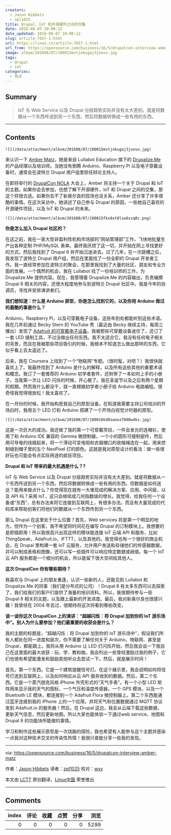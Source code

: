 ```yaml
---
creators:
  - Jason Hibbets
  - zpl1025
title: Drupal、IoT 和开源硬件之间的交集
date: 2016-08-07 10:00:12
date_updated: 2016-08-07 10:00:12
slug: article-7657-1.html
url: https://linux.cn/article-7657-1.html
url_from: https://opensource.com/business/16/5/drupalcon-interview-amber-matz
image: album/201608/07/100015mvtjokugaj3joovo.jpg
tags:
  - drupal
  - iot
categories:
  - 观点
---
```


## Summary

> IoT 与 Web Service 以及 Drupal 分层趋势实际并没有太大差别。就是将数据从一个东西传送到另一个东西，然后将数据转换成一些有用的东西。

***

<!-- more -->

## Contents

`![](/data/attachment/album/201608/07/100015mvtjokugaj3joovo.jpg)`

来认识一下 [Amber Matz](https://www.drupal.org/u/amber-himes-matz)，她是来自 Lullabot Education 旗下的 [Drupalize.Me](https://events.drupal.org/neworleans2016/) 的产品经理以及培训师。当她没有倒腾 Arduino、Raspberry Pi 以及电子穿戴设备时，通常会在波特兰 Drupal 用户组里担任辩论主持人。

在即将举行的 [DrupalCon NOLA](https://events.drupal.org/neworleans2016/) 大会上，Amber 将主持一个关于 Drupal 和 IoT 的主题。如果你会去参加，也想了解下开源硬件，IoT 和 Drupal 之间的交集，那这个将很合适。如果你去不了新奥尔良的现场也没关系，Amber 还分享了许多很酷的事情。在这次采访中，她讲述了自己参与 Drupal 的原因，一些她自己喜欢的开源硬件项目，以及 IoT 和 Drupal 的未来。

`![](/data/attachment/album/201608/07/100015fks8xt8lsw6szq0c.png)`

**你是怎么加入 Drupal 社区的？**

在这之前，我在一家大型非盈利性机构市场部的“网站管理部”工作，飞快地批量生产出各种定制 PHP/MySQL 表单。最终我厌烦了这一切，并开始在网上寻找更好的方式。然后我找到了 Drupal 6 并开始沉迷进去。过了几年，在一次跳槽之后，我发现了波特兰 Drupal 用户组，然后在里面找了一份全职的 Drupal 开发者工作。我一直经常参加在波特兰的聚会，在那里我找到了大量的社区、朋友和专业方面的发展。一个偶然的机会，我在 Lullabot 找了一份培训师的工作，为 Drupalize.Me 提供内容。现在，我管理着 Drupalize.Me 的内容输出，负责编撰 Drupal 8 相关的内容，还很大程度地参与到波特兰 Drupal 社区中。我是今年的协调员，寻找并安排演讲者们。

**我们想知道：什么是 Arduino 原型，你是怎么找到它的，以及你用 Arduino 做过的最酷的事是什么？**

Arduino，Raspberry Pi，以及可穿戴电子设备，这些年到处都能听到这些术语。我在几年前通过 Becky Stern 的 YouTube 秀（最近由 Becky 继续主持，每周三播出）发现了 [Adafruit 的可穿戴电子设备](https://www.adafruit.com/beckystern)。我被那些可穿戴设备迷住了，还订了一套 LED 缝制工具，不过没做出任何东西。我不太适合它。我没有任何电子相关的背景，而且在我被那些项目吸引的时候，我根本不知道怎么做出那样的东西，它似乎看上去太遥远了。

后来，我在 Coursera 上找到了一个“物联网”专题。（很时髦，对吧？）我很快就喜欢上了。我最终找到了 Arduino 是什么的解释，以及所有这些其他的重要术语和概念。我订了一套推荐的 Arduino 初学者套件，还附带了一本如何上手的小册子。当我第一次让 LED 闪烁的时候，开心极了。我在圣诞节以及之后有两个星期的假期，然而我什么都没干，就一直根据初学者小册子给 Arduino 电路编程。很奇怪我觉得很放松！我太喜欢了。

在一月份的时候，我开始构思我自己的原型设备。在知道我需要主持公司培训的开场白时，我用五个 LED 灯和 Arduino 搭建了一个开场白视觉计时器的原型。

`![](/data/attachment/album/201608/07/100016kd0swoozf000w4ks.jpg)`

这是一次巨大的成功。我还做了我的第一个可穿戴项目，一件会发光的连帽衫，使用了和 Arduino IDE 兼容的 Gemma 微控制器，一个小的圆形可缝制部件，然后用可导电的线缝起来，将一个滑动可变电阻和衣服帽口的收缩绳连在一起，用来控制缝到帽子里的五个 NeoPixel 灯的颜色。这就是我对原型设计的看法：做一些很好玩也可能会有点实际用途的疯狂项目。

**Drupal 和 IoT 带来的最大机遇是什么？?**

IoT 与 Web Service 以及 Drupal 分层趋势实际并没有太大差别。就是将数据从一个东西传送到另一个东西，然后将数据转换成一些有用的东西。但数据是如何送达？能用来做点什么？你觉得现在就有一大堆现成的解决方案、应用、中间层，以及 API 吗？采用 IoT，这只会继续成几何指数级的增长。我觉得，给我任何一个设备或“东西”，总有办法来将它连接到互联网上，有很多办法。而且有大量现成的代码库来帮助创客们将他们的数据从一个东西传到另一个东西。

那么 Drupal 在这里处于什么位置？首先，Web services 将是第一个明显的地方。但作为一个创客，我不希望将时间花在编写 Drupal 的订制模块上。我想要的是即插即用！所以我很高兴出现这样的模块能连接 IoT 云端 API 和服务，比如 ThingSpeak，Adafruit.io，IFTTT，以及其他的。我觉得也有一个很好的商业机会，在 Drupal 里构建一套 IoT 云服务，允许用户发送和存储他们的传感器数据，并可以制成表格和图像，还可以写一些插件可以响应特定数据或阙值。每一个 IoT 云 API 服务都是一个细分的机会，所以能留下很大空间给其他人。

**这次 DrupalCon 你有哪些期待？**

我喜欢与 Drupal 上的朋友重逢，认识一些新的人，还能见到 Lullabot 和 Drupalize.Me 的同事（我们是分布式的公司）！Drupal 8 有太多东西可以去探索了，我们给我们的客户们提供了海量的培训资料。所以，我很期待参与一些 Drupal 8 相关的主题，以及跟上最新的开发进度。最后，我对新奥尔良也很感兴趣！我曾经在 2004 年去过，很期待将这次将看到哪些改变。

**谈一谈你这次 DrupalCon 上的演讲：“超越闪烁：将 Drupal 加到你的 IoT 游乐场中”。别人为什么要参加？他们最重要的收获会是什么？**

我的主题的标题是，“超越闪烁：将 Drupal 加到你的 IoT 游乐场中”，假设我们所有人都处在同一进度和层次，你不需要了解任何关于 Arduino、物联网、甚至是 Drupal，都能跟上。我将从用 Arduino 让 LED 灯闪烁开始，然后我会谈一下我自己在这里面的最大收获：玩、学、教和做。我会列出一些曾经激励过我的例子，它们也很有希望能激发和鼓励其他听众去尝试一下。然后，就是展示时间！

首先，第一个东西。它是一个建筑提醒信号灯。在这个展示里，我会说明如何将信号灯连到互联网上，以及如何响应从云 API 服务收到的数据。然后，第二个东西。它是一个蒸汽朋克风格 iPhone 外壳形式的“天气手表”。有一个小型 LED 矩阵用来显示我的天气的图标，一个气压和温度传感器，一个 GPS 模块，以及一个 Bluetooth LE 模块，都连接到一个 Adafruit Flora 微控制器上。第二个东西能通过蓝牙连接到我的 iPhone 上的一个应用，并将天气和位置数据通过 MQTT 协议发到 Adafruit.io 的服务器！然后，在 Drupal 这边，我会从云端下载这些数据，更新天气信息，然后更新地图。所以大家也能体验一下通过web service、地图和 Drupal 8 的功能块所能做的事情。

学习和制作这些展示原型是一次烧脑的探险，我也希望有人能参与这个主题并感染一点我对这种技术交叉的传染性热情！我很兴奋能分享一些我的发现。

---

via: <https://opensource.com/business/16/5/drupalcon-interview-amber-matz>

作者：[Jason Hibbets](https://opensource.com/users/jhibbets) 译者：[zpl1025](https://github.com/zpl1025) 校对：[wxy](https://github.com/wxy)

本文由 [LCTT](https://github.com/LCTT/TranslateProject) 原创翻译，[Linux中国](https://linux.cn/) 荣誉推出

***

## Comments


|   index |   评论 |   收藏 |   点赞 |   分享 |   浏览 |
|--------:|-------:|-------:|-------:|-------:|-------:|
|       0 |      0 |      0 |      0 |      0 |   5299 |

